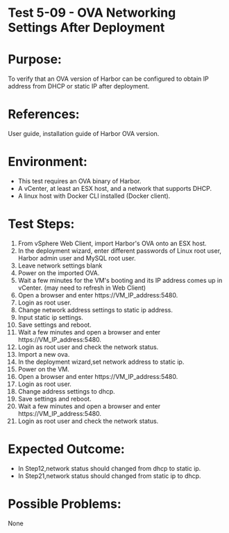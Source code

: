 Test 5-09 - OVA Networking Settings After Deployment
=======

# Purpose:

To verify that an OVA version of Harbor can be configured to obtain IP address from DHCP or static IP after deployment.

# References:
User guide, installation guide of Harbor OVA version.

# Environment:
* This test requires an OVA binary of Harbor.
* A vCenter, at least an ESX host, and a network that supports DHCP.
* A linux host with Docker CLI installed (Docker client).

# Test Steps:

1. From vSphere Web Client, import Harbor's OVA onto an ESX host.
2. In the deployment wizard, enter different passwords of Linux root user, Harbor admin user and MySQL root user.
3. Leave network settings blank
4. Power on the imported OVA.
5. Wait a few minutes for the VM's booting and its IP address comes up in vCenter. (may need to refresh in Web Client)
6. Open a browser and enter https://VM_IP_address:5480.
7. Login as root user.
8. Change network address settings to static ip address.
9. Input static ip settings.
10. Save settings and reboot.
11. Wait a few minutes and open a browser and enter https://VM_IP_address:5480.
12. Login as root user and check the network status.
13. Import a new ova.
14. In the deployment wizard,set network address to static ip.
15. Power on the VM.
18. Open a browser and enter https://VM_IP_address:5480.
17. Login as root user.
18. Change address settings to dhcp.
19. Save settings and reboot.
20. Wait a few minutes and open a browser and enter https://VM_IP_address:5480.
21. Login as root user and check the network status.


# Expected Outcome:
* In Step12,network status should changed from dhcp to static ip. 
* In Step21,network status should changed from static ip to dhcp. 

# Possible Problems:
None
